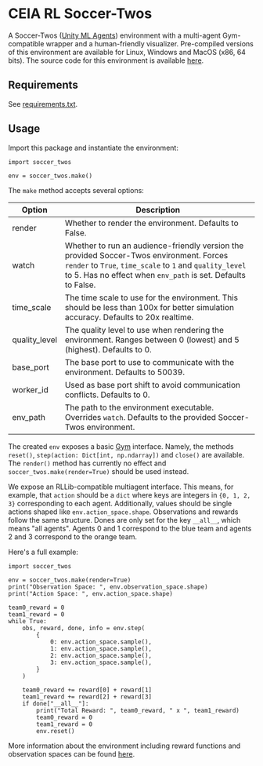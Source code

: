 # CEIA RL Soccer-Twos

A Soccer-Twos ([Unity ML Agents](https://github.com/Unity-Technologies/ml-agents)) environment with a multi-agent Gym-compatible wrapper and a human-friendly visualizer.
Pre-compiled versions of this environment are available for Linux, Windows and MacOS (x86, 64 bits). The source code for this environment is available [here](https://github.com/bryanoliveira/unity-soccer).

## Requirements

See [requirements.txt](https://github.com/bryanoliveira/soccer-twos-env/blob/master/requirements.txt).

## Usage

Import this package and instantiate the environment:

```
import soccer_twos

env = soccer_twos.make()
```

The `make` method accepts several options:

| Option        | Description                                                                                                                                                                                                         |
| ------------- | ------------------------------------------------------------------------------------------------------------------------------------------------------------------------------------------------------------------- |
| render        | Whether to render the environment. Defaults to False.                                                                                                                                                               |
| watch         | Whether to run an audience-friendly version the provided Soccer-Twos environment. Forces `render` to `True`, `time_scale` to `1` and `quality_level` to 5. Has no effect when `env_path` is set. Defaults to False. |
| time_scale    | The time scale to use for the environment. This should be less than 100x for better simulation accuracy. Defaults to 20x realtime.                                                                                  |
| quality_level | The quality level to use when rendering the environment. Ranges between 0 (lowest) and 5 (highest). Defaults to 0.                                                                                                  |
| base_port     | The base port to use to communicate with the environment. Defaults to 50039.                                                                                                                                        |
| worker_id     | Used as base port shift to avoid communication conflicts. Defaults to 0.                                                                                                                                            |
| env_path      | The path to the environment executable. Overrides `watch`. Defaults to the provided Soccer-Twos environment.                                                                                                        |

The created `env` exposes a basic [Gym](https://gym.openai.com/) interface.
Namely, the methods `reset()`, `step(action: Dict[int, np.ndarray])` and `close()` are available.
The `render()` method has currently no effect and `soccer_twos.make(render=True)` should be used instead.

We expose an RLLib-compatible multiagent interface.
This means, for example, that `action` should be a `dict` where keys are integers in `{0, 1, 2, 3}` corresponding to each agent.
Additionally, values should be single actions shaped like `env.action_space.shape`.
Observations and rewards follow the same structure. Dones are only set for the key `__all__`, which means "all agents".
Agents 0 and 1 correspond to the blue team and agents 2 and 3 correspond to the orange team.

Here's a full example:

```
import soccer_twos

env = soccer_twos.make(render=True)
print("Observation Space: ", env.observation_space.shape)
print("Action Space: ", env.action_space.shape)

team0_reward = 0
team1_reward = 0
while True:
    obs, reward, done, info = env.step(
        {
            0: env.action_space.sample(),
            1: env.action_space.sample(),
            2: env.action_space.sample(),
            3: env.action_space.sample(),
        }
    )

    team0_reward += reward[0] + reward[1]
    team1_reward += reward[2] + reward[3]
    if done["__all__"]:
        print("Total Reward: ", team0_reward, " x ", team1_reward)
        team0_reward = 0
        team1_reward = 0
        env.reset()
```

More information about the environment including reward functions and observation spaces can be found [here](https://github.com/Unity-Technologies/ml-agents/blob/92ff2c26fef7174b443115454fa1c6045d622bc2/docs/Learning-Environment-Examples.md#soccer-twos).
